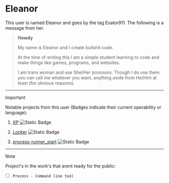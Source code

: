 # Eleanor
This user is named Eleanor and goes by the tag Exator911. The following is a message from her.

> **Howdy**
>
> My name is Eleanor and I create bullshit code.
>
> At the time of writing this I am a simple student learning to code and make things like games, programs, and websites.
>
> I am trans woman and use She/Her pronouns. Though I do use them you can call me whatever you want, anything aside from He/Him at least (for obvious reasons).

---------------------------------------------------------------------------------------------------------------------------------------------------------------

> [!IMPORTANT]
> Notable projects from this user (Badges indicate their current operability or language):
>
> 1. [XP](https://github.com/Exator921/XP) ![Static Badge](https://img.shields.io/badge/XP-Playable-grey?style=plastic&labelColor=00ffff)
>
> 2. [Locker](https://github.com/Exator921/Locker) ![Static Badge](https://img.shields.io/badge/Locker-Usable-grey?style=flat&labelColor=0000ff&link=https%3A%2F%2Fgithub.com%2FExator921%2FLocker)
>    
> 4. [process-runner_start](https://github.com/Exator921/process-runner_start) ![Static Badge](https://img.shields.io/badge/_start-start?style=plastic&label=Process-runner&labelColor=4584b6&color=ffde57&link=https%3A%2F%2Fgithub.com%2FExator921%2Fprocess-runner_start)
>





---------------------------------------------------------------------------------------------------------------------------------------------------------------

> [!NOTE]
> Project's in the work's that arent ready for the public:
> - [ ] `Process - Command line tool`

